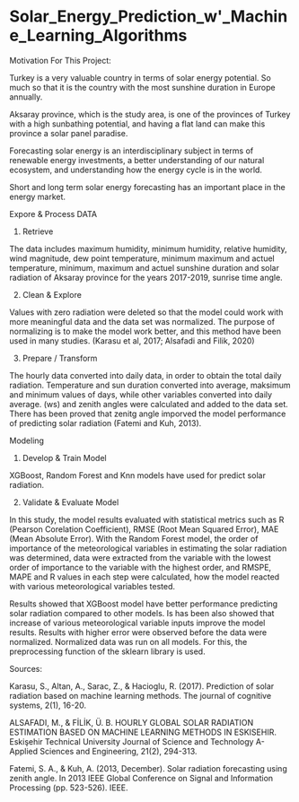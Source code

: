 # Solar_Energy_Prediction_w'_Machine_Learning_Algorithms

Motivation For This Project:


Turkey is a very valuable country in terms of solar energy potential. So much so that it is the country with the most sunshine duration in Europe annually.

Aksaray province, which is the study area, is one of the provinces of Turkey with a high sunbathing potential, and having a flat land can make this province a solar panel paradise.

Forecasting solar energy is an interdisciplinary subject in terms of renewable energy investments, a better understanding of our natural ecosystem, and understanding how the energy cycle is in the world.

Short and long term solar energy forecasting has an important place in the energy market. 


Expore & Process DATA

1. Retrieve

The data includes maximum humidity, minimum humidity, relative humidity, wind magnitude, dew point temperature, minimum maximum and actuel temperature, minimum, maximum and actuel sunshine duration and solar radiation of Aksaray province for the years 2017-2019, sunrise time angle.

2. Clean & Explore

Values with zero radiation were deleted so that the model could work with more meaningful data and the data set was normalized. The purpose of normalizing is to make the model work better, and this method have been used in many studies. (Karasu et al, 2017; Alsafadi and Filik, 2020)

3. Prepare / Transform

The hourly data converted into daily data, in order to obtain the total daily radiation.
Temperature and sun duration converted into average, maksimum and minimum values of days, while other variables converted into daily average. 
 (ws) and zenith angles were calculated and added to the data set. There has been proved that zenitg angle imporved the model performance of predicting solar radiation (Fatemi and Kuh, 2013).



Modeling

1. Develop & Train Model

XGBoost, Random Forest and Knn models have used for predict solar radiation.



2. Validate & Evaluate Model

In this study, the model results evaluated with statistical metrics such as R (Pearson Corelation Coefficient), RMSE (Root Mean Squared Error), MAE (Mean Absolute Error). With the Random Forest model, the order of importance of the meteorological variables in estimating the solar radiation was determined, data were extracted from the variable with the lowest order of importance to the variable with the highest order, and RMSPE, MAPE and R values in each step were calculated, how the model reacted with various meteorological variables tested.

Results showed that XGBoost model have better performance predicting solar radiation compared to other models. Is has been also showed that increase of various meteorological variable inputs improve the model results. Results with higher error were observed before the data were normalized. Normalized data was run on all models. For this, the preprocessing function of the sklearn library is used. 


Sources:

Karasu, S., Altan, A., Sarac, Z., & Hacioglu, R. (2017). Prediction of solar radiation based on machine learning methods. The journal of cognitive systems, 2(1), 16-20.

ALSAFADI, M., & FİLİK, Ü. B. HOURLY GLOBAL SOLAR RADIATION ESTIMATION BASED ON MACHINE LEARNING METHODS IN ESKISEHIR. Eskişehir Technical University Journal of Science and Technology A-Applied Sciences and Engineering, 21(2), 294-313.

Fatemi, S. A., & Kuh, A. (2013, December). Solar radiation forecasting using zenith angle. In 2013 IEEE Global Conference on Signal and Information Processing (pp. 523-526). IEEE.











